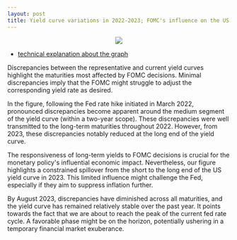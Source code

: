 ```yaml
---
layout: post
title: Yield curve variations in 2022-2023; FOMC's influence on the US yield curve and the approaching peak of the Fed rate cycle
---
```


<p style="text-align: center;">
  <a href="url"><img src="https://econpreference.github.io/images/2023-10-7-uprising.gif"></a>
</p>

- [technical explanation about the graph](https://econpreference.github.io/dyn_yields/)

Discrepancies between the representative and current yield curves highlight the maturities most affected by FOMC decisions. Minimal discrepancies imply that the FOMC might struggle to adjust the corresponding yield rate as desired.

In the figure, following the Fed rate hike initiated in March 2022, pronounced discrepancies become apparent around the medium segment of the yield curve (within a two-year scope). These discrepancies were well transmitted to the long-term maturities throughout 2022. However, from 2023, these discrepancies notably reduced at the long end of the yield curve.

The responsiveness of long-term yields to FOMC decisions is crucial for the monetary policy's influential economic impact. Nevertheless, our figure highlights a constrained spillover from the short to the long end of the US yield curve in 2023. This limited influence might challenge the Fed, especially if they aim to suppress inflation further.

By August 2023, discrepancies have diminished across all maturities, and the yield curve has remained relatively stable over the past year. It points towards the fact that we are about to reach the peak of the current fed rate cycle. A favorable phase might be on the horizon, potentially ushering in a temporary financial market exuberance.
